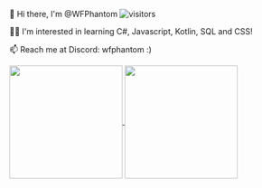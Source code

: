 👋 Hi there, I'm @WFPhantom ![visitors](https://visitor-badge.glitch.me/badge?page_id=WFPhantom.WFPhantom)

👨‍💻 I'm interested in learning C#, Javascript, Kotlin, SQL and CSS!

📫 Reach me at Discord: wfphantom :)

<a href="#">
  <img height=200 align="center" src="https://github-readme-stats.vercel.app/api?username=WFPhantom&show_icons=true&show=reviews,&theme=dark&show_icons=true&hide_rank=true&include_all_commits=true&hide_border=true" />
</a>
<a href="#">
  <img height=200 align="center" src="https://github-readme-stats.vercel.app/api/top-langs/?username=WFPhantom&layout=compact&theme=dark&hide_border=true" />
</a>
